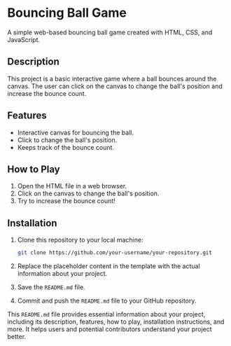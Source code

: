 # Bouncing Ball Game

A simple web-based bouncing ball game created with HTML, CSS, and JavaScript.

## Description

This project is a basic interactive game where a ball bounces around the canvas. The user can click on the canvas to change the ball's position and increase the bounce count.

## Features

- Interactive canvas for bouncing the ball.
- Click to change the ball's position.
- Keeps track of the bounce count.

## How to Play

1. Open the HTML file in a web browser.
2. Click on the canvas to change the ball's position.
3. Try to increase the bounce count!

## Installation

1. Clone this repository to your local machine:

   ```bash
   git clone https://github.com/your-username/your-repository.git

4. Replace the placeholder content in the template with the actual information about your project.

5. Save the `README.md` file.

6. Commit and push the `README.md` file to your GitHub repository.

This `README.md` file provides essential information about your project, including its description, features, how to play, installation instructions, and more. It helps users and potential contributors understand your project better.
